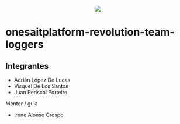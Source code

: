 <p align="center">
  <img src='https://s1.significados.com/foto/triskel_sm.jpg'/>
</p>
 
# onesaitplatform-revolution-team-loggers

## Integrantes

* Adrián López De Lucas
* Visquel De Los Santos
* Juan Periscal Porteiro

Mentor / guia

* Irene Alonso Crespo  